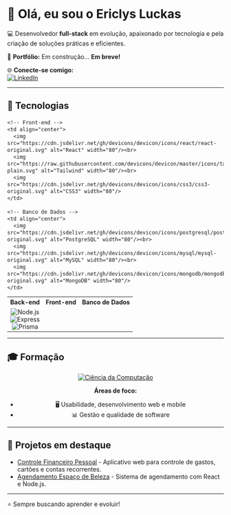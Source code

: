 # 👋 Olá, eu sou o Ericlys Luckas

💻 Desenvolvedor **full-stack** em evolução, apaixonado por tecnologia e pela criação de soluções práticas e eficientes.  

🌟 **Portfólio:** Em construção... **Em breve!**  

🌐 **Conecte-se comigo:**  
<a href="https://www.linkedin.com/in/ericlys-luckas-4959b71ab" target="_blank">
  <img src="https://img.shields.io/badge/LinkedIn-0077B5?style=for-the-badge&logo=linkedin&logoColor=white" alt="LinkedIn"/>
</a>

---

## 🚀 Tecnologias

<table align="center">
  <tr>
    <th>Back-end</th>
    <th>Front-end</th>
    <th>Banco de Dados</th>
  </tr>
  <tr>
    <!-- Back-end -->
    <td align="center">
      <img src="https://cdn.jsdelivr.net/gh/devicons/devicon/icons/nodejs/nodejs-original.svg" alt="Node.js" width="80"/><br>
      <img src="https://cdn.jsdelivr.net/gh/devicons/devicon/icons/express/express-original.svg" alt="Express" width="80"/><br>
      <img src="https://raw.githubusercontent.com/prisma/prisma/main/icons/favicon-32x32.png" alt="Prisma" width="80"/>
    </td>

    <!-- Front-end -->
    <td align="center">
      <img src="https://cdn.jsdelivr.net/gh/devicons/devicon/icons/react/react-original.svg" alt="React" width="80"/><br>
      <img src="https://raw.githubusercontent.com/devicons/devicon/master/icons/tailwindcss/tailwindcss-plain.svg" alt="Tailwind" width="80"/><br>
      <img src="https://cdn.jsdelivr.net/gh/devicons/devicon/icons/css3/css3-original.svg" alt="CSS3" width="80"/>
    </td>

    <!-- Banco de Dados -->
    <td align="center">
      <img src="https://cdn.jsdelivr.net/gh/devicons/devicon/icons/postgresql/postgresql-original.svg" alt="PostgreSQL" width="80"/><br>
      <img src="https://cdn.jsdelivr.net/gh/devicons/devicon/icons/mysql/mysql-original.svg" alt="MySQL" width="80"/><br>
      <img src="https://cdn.jsdelivr.net/gh/devicons/devicon/icons/mongodb/mongodb-original.svg" alt="MongoDB" width="80"/>
    </td>
  </tr>
</table>

---

## 🎓 Formação

<div align="center">

<a href="#"><img src="https://img.shields.io/badge/Ciência_da_Computação-2024-blue?style=for-the-badge&logo=university&logoColor=white" alt="Ciência da Computação"/></a>  

**Áreas de foco:**  
- 🖥️ Usabilidade, desenvolvimento web e mobile  
- 📊 Gestão e qualidade de software  

</div>

---

## 🌟 Projetos em destaque

- [Controle Financeiro Pessoal](https://github.com/EriclysLuckas/finance-app) - Aplicativo web para controle de gastos, cartões e contas recorrentes.  
- [Agendamento Espaço de Beleza](https://github.com/EriclysLuckas/beauty-scheduler) - Sistema de agendamento com React e Node.js.

---

⭐ Sempre buscando aprender e evoluir!
